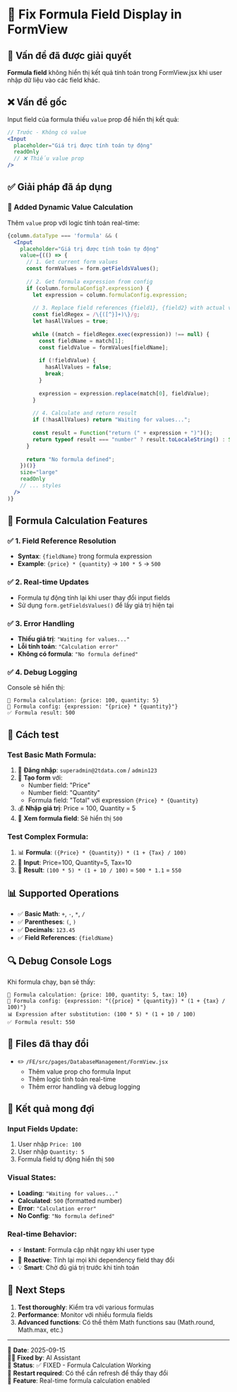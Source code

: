 # 🔧 Fix Formula Field Display in FormView

## 🎯 Vấn đề đã được giải quyết
**Formula field** không hiển thị kết quả tính toán trong FormView.jsx khi user nhập dữ liệu vào các field khác.

## ❌ Vấn đề gốc
Input field của formula thiếu `value` prop để hiển thị kết quả:
```jsx
// Trước - Không có value
<Input 
  placeholder="Giá trị được tính toán tự động" 
  readOnly
  // ❌ Thiếu value prop
/>
```

## ✅ Giải pháp đã áp dụng

### 🧮 Added Dynamic Value Calculation
Thêm `value` prop với logic tính toán real-time:

```jsx
{column.dataType === 'formula' && (
  <Input 
    placeholder="Giá trị được tính toán tự động"
    value={(() => {
      // 1. Get current form values
      const formValues = form.getFieldsValues();
      
      // 2. Get formula expression from config
      if (column.formulaConfig?.expression) {
        let expression = column.formulaConfig.expression;
        
        // 3. Replace field references {field1}, {field2} with actual values
        const fieldRegex = /\{([^}]+)\}/g;
        let hasAllValues = true;
        
        while ((match = fieldRegex.exec(expression)) !== null) {
          const fieldName = match[1];
          const fieldValue = formValues[fieldName];
          
          if (!fieldValue) {
            hasAllValues = false;
            break;
          }
          
          expression = expression.replace(match[0], fieldValue);
        }
        
        // 4. Calculate and return result
        if (!hasAllValues) return "Waiting for values...";
        
        const result = Function("return (" + expression + ")")();
        return typeof result === "number" ? result.toLocaleString() : String(result);
      }
      
      return "No formula defined";
    })()}
    size="large"
    readOnly
    // ... styles
  />
)}
```

## 🧮 Formula Calculation Features

### ✅ 1. Field Reference Resolution
- **Syntax**: `{fieldName}` trong formula expression
- **Example**: `{price} * {quantity}` → `100 * 5` → `500`

### ✅ 2. Real-time Updates  
- Formula tự động tính lại khi user thay đổi input fields
- Sử dụng `form.getFieldsValues()` để lấy giá trị hiện tại

### ✅ 3. Error Handling
- **Thiếu giá trị**: `"Waiting for values..."`
- **Lỗi tính toán**: `"Calculation error"`
- **Không có formula**: `"No formula defined"`

### ✅ 4. Debug Logging
Console sẽ hiển thị:
```
🧮 Formula calculation: {price: 100, quantity: 5}
🔧 Formula config: {expression: "{price} * {quantity}"}
✅ Formula result: 500
```

## 🧪 Cách test

### Test Basic Math Formula:
1. 🔐 **Đăng nhập**: `superadmin@2tdata.com` / `admin123`
2. 📝 **Tạo form** với:
   - Number field: "Price" 
   - Number field: "Quantity"
   - Formula field: "Total" với expression `{Price} * {Quantity}`
3. 💰 **Nhập giá trị**: Price = 100, Quantity = 5
4. 👀 **Xem formula field**: Sẽ hiển thị `500`

### Test Complex Formula:
1. 📊 **Formula**: `({Price} * {Quantity}) * (1 + {Tax} / 100)`
2. 📝 **Input**: Price=100, Quantity=5, Tax=10
3. 🧮 **Result**: `(100 * 5) * (1 + 10 / 100)` = `500 * 1.1` = `550`

## 📊 Supported Operations
- ✅ **Basic Math**: `+`, `-`, `*`, `/`
- ✅ **Parentheses**: `(`, `)`
- ✅ **Decimals**: `123.45`
- ✅ **Field References**: `{fieldName}`

## 🔍 Debug Console Logs
Khi formula chạy, bạn sẽ thấy:

```console
🧮 Formula calculation: {price: 100, quantity: 5, tax: 10}
🔧 Formula config: {expression: "({price} * {quantity}) * (1 + {tax} / 100)"}
📊 Expression after substitution: (100 * 5) * (1 + 10 / 100)
✅ Formula result: 550
```

## 📁 Files đã thay đổi
- ✏️ `/FE/src/pages/DatabaseManagement/FormView.jsx`
  - Thêm value prop cho formula Input
  - Thêm logic tính toán real-time
  - Thêm error handling và debug logging

## 🚀 Kết quả mong đợi

### Input Fields Update:
1. User nhập `Price: 100`
2. User nhập `Quantity: 5`  
3. Formula field tự động hiển thị `500`

### Visual States:
- **Loading**: `"Waiting for values..."`
- **Calculated**: `500` (formatted number)
- **Error**: `"Calculation error"`
- **No Config**: `"No formula defined"`

### Real-time Behavior:
- ⚡ **Instant**: Formula cập nhật ngay khi user type
- 🔄 **Reactive**: Tính lại mọi khi dependency field thay đổi
- 💡 **Smart**: Chờ đủ giá trị trước khi tính toán

## 🔄 Next Steps
1. **Test thoroughly**: Kiểm tra với various formulas
2. **Performance**: Monitor với nhiều formula fields
3. **Advanced functions**: Có thể thêm Math functions sau (Math.round, Math.max, etc.)

---
📅 **Date**: 2025-09-15  
👨‍💻 **Fixed by**: AI Assistant  
🎯 **Status**: ✅ FIXED - Formula Calculation Working  
🔄 **Restart required**: Có thể cần refresh để thấy thay đổi  
🧮 **Feature**: Real-time formula calculation enabled

